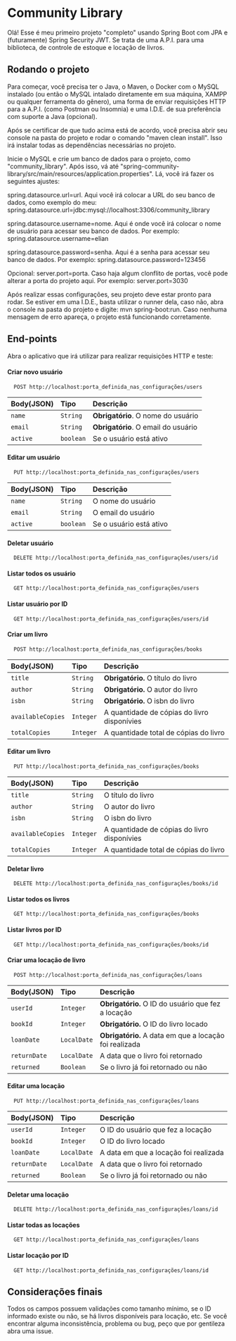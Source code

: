 
# Community Library

Olá! Esse é meu primeiro projeto "completo" usando Spring Boot com JPA e (futuramente) Spring Security JWT. Se trata de uma A.P.I. para uma biblioteca, de controle de estoque e locação de livros.


## Rodando o projeto
Para começar, você precisa ter o Java, o Maven, o Docker com o MySQL instalado (ou então o MySQL intalado diretamente em sua máquina, XAMPP ou qualquer ferramenta do gênero), uma forma de enviar requisições HTTP para a A.P.I. (como Postman ou Insomnia) e uma I.D.E. de sua preferência com suporte a Java (opcional). 

Após se certificar de que tudo acima está de acordo, você precisa abrir seu console na pasta do projeto e rodar o comando "maven clean install". Isso irá instalar todas as dependências necessárias no projeto.

Inicie o MySQL e crie um banco de dados para o projeto, como "community_library". Após isso, vá até "spring-community-library/src/main/resources/application.properties". Lá, você irá fazer os seguintes ajustes:

spring.datasource.url=url. Aqui você irá colocar a URL do seu banco de dados, como exemplo do meu: spring.datasource.url=jdbc:mysql://localhost:3306/community_library

spring.datasource.username=nome. Aqui é onde você irá colocar o nome de usuário para acessar seu banco de dados. Por exemplo: spring.datasource.username=elian

spring.datasource.password=senha. Aqui é a senha para acessar seu banco de dados. Por exemplo: spring.datasource.password=123456

Opcional: server.port=porta. Caso haja algum clonflito de portas, você pode alterar a porta do projeto aqui. Por exemplo: server.port=3030

Após realizar essas configurações, seu projeto deve estar pronto para rodar. Se estiver em uma I.D.E., basta utilizar o runner dela, caso não, abra o console na pasta do projeto e digite: mvn spring-boot:run. Caso nenhuma mensagem de erro apareça, o projeto está funcionando corretamente.


## End-points

Abra o aplicativo que irá utilizar para realizar requisições HTTP e teste:

#### Criar novo usuário

```http
  POST http://localhost:porta_definida_nas_configurações/users
```

| Body(JSON)   | Tipo       | Descrição                           |
| :---------- | :--------- | :---------------------------------- |
| `name` | `String` | **Obrigatório**. O nome do usuário |
| `email` | `String` | **Obrigatório**. O email do usuário |
| `active` | `boolean` | Se o usuário está ativo |

#### Editar um usuário

```http
  PUT http://localhost:porta_definida_nas_configurações/users
```

| Body(JSON)   | Tipo       | Descrição                           |
| :---------- | :--------- | :---------------------------------- |
| `name` | `String` | O nome do usuário |
| `email` | `String` | O email do usuário |
| `active` | `boolean` | Se o usuário está ativo |

#### Deletar usuário

```http
  DELETE http://localhost:porta_definida_nas_configurações/users/id
```

#### Listar todos os usuário

```http
  GET http://localhost:porta_definida_nas_configurações/users
```

#### Listar usuário por ID

```http
  GET http://localhost:porta_definida_nas_configurações/users/id
```

#### Criar um livro

```http
  POST http://localhost:porta_definida_nas_configurações/books
```

| Body(JSON)   | Tipo       | Descrição                           |
| :---------- | :--------- | :---------------------------------- |
| `title` | `String` | **Obrigatório.** O título do livro |
| `author` | `String` | **Obrigatório.** O autor do livro |
| `isbn` | `String` | **Obrigatório.** O isbn do livro |
| `availableCopies` | `Integer` | A quantidade de cópias do livro disponívies |
| `totalCopies` | `Integer` | A quantidade total de cópias do livro |

#### Editar um livro

```http
  PUT http://localhost:porta_definida_nas_configurações/books
```

| Body(JSON)   | Tipo       | Descrição                           |
| :---------- | :--------- | :---------------------------------- |
| `title` | `String` | O título do livro |
| `author` | `String` | O autor do livro |
| `isbn` | `String` | O isbn do livro |
| `availableCopies` | `Integer` | A quantidade de cópias do livro disponívies |
| `totalCopies` | `Integer` | A quantidade total de cópias do livro |

#### Deletar livro

```http
  DELETE http://localhost:porta_definida_nas_configurações/books/id
```

#### Listar todos os livros

```http
  GET http://localhost:porta_definida_nas_configurações/books
```

#### Listar livros por ID

```http
  GET http://localhost:porta_definida_nas_configurações/books/id
```

#### Criar uma locação de livro

```http
  POST http://localhost:porta_definida_nas_configurações/loans
```

| Body(JSON)   | Tipo       | Descrição                           |
| :---------- | :--------- | :---------------------------------- |
| `userId` | `Integer` | **Obrigatório.** O ID do usuário que fez a locação |
| `bookId` | `Integer` | **Obrigatório.** O ID do livro locado |
| `loanDate` | `LocalDate` | **Obrigatório.** A data em que a locação foi realizada |
| `returnDate` | `LocalDate` | A data que o livro foi retornado |
| `returned` | `Boolean` | Se o livro já foi retornado ou não |

#### Editar uma locação

```http
  PUT http://localhost:porta_definida_nas_configurações/loans
```

| Body(JSON)   | Tipo       | Descrição                           |
| :---------- | :--------- | :---------------------------------- |
| `userId` | `Integer` | O ID do usuário que fez a locação |
| `bookId` | `Integer` | O ID do livro locado |
| `loanDate` | `LocalDate` | A data em que a locação foi realizada |
| `returnDate` | `LocalDate` | A data que o livro foi retornado |
| `returned` | `Boolean` | Se o livro já foi retornado ou não |

#### Deletar uma locação

```http
  DELETE http://localhost:porta_definida_nas_configurações/loans/id
```

#### Listar todas as locações

```http
  GET http://localhost:porta_definida_nas_configurações/loans
```

#### Listar locação por ID

```http
  GET http://localhost:porta_definida_nas_configurações/loans/id
```


## Considerações finais
Todos os campos possuem validações como tamanho mínimo, se o ID informado existe ou não, se há livros disponíveis para locação, etc. Se você encontrar alguma inconsistência, problema ou bug, peço que por gentileza abra uma issue. 